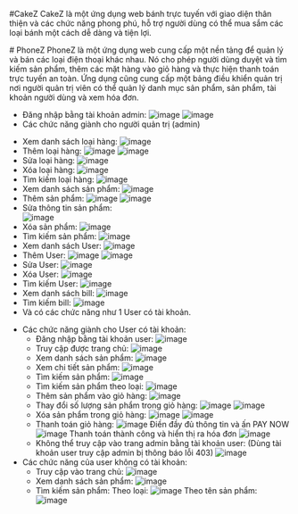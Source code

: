 #CakeZ 
CakeZ là một ứng dụng web bánh trực tuyến với giao diện thân thiện và các chức năng phong phú, hỗ trợ người dùng có thể mua sắm các loại bánh một cách dễ dàng và tiện lợi.

﻿# PhoneZ
PhoneZ là một ứng dụng web cung cấp một nền tảng để quản lý và bán các loại điện thoại khác nhau. Nó cho phép người dùng duyệt và tìm kiếm sản phẩm, thêm các mặt hàng vào giỏ hàng và thực hiện thanh toán trực tuyến an toàn. Ứng dụng cũng cung cấp một bảng điều khiển quản trị nơi người quản trị viên có thể quản lý danh mục sản phẩm, sản phẩm, tài khoản người dùng và xem hóa đơn.
-	Đăng nhập bằng tài khoản admin:
  ![image](https://github.com/TranNgocAnhThai2004110031/PhoneZ_SpringBoot_Web/assets/90894257/6941a18d-d4b4-49e3-97fa-351ba95fad37)
  ![image](https://github.com/TranNgocAnhThai2004110031/PhoneZ_SpringBoot_Web/assets/90894257/14c7823e-ae48-46ae-9571-70af50a40a68)
-	Các chức năng giành cho người quản trị (admin)
  + Xem danh sách loại hàng:
  ![image](https://github.com/TranNgocAnhThai2004110031/PhoneZ_SpringBoot_Web/assets/90894257/14f9d562-4ffa-408b-803c-6bbfe77ea7d0)
  + Thêm loại hàng:
  ![image](https://github.com/TranNgocAnhThai2004110031/PhoneZ_SpringBoot_Web/assets/90894257/2de803c7-c8a0-4483-af49-c91a4109e198)
  ![image](https://github.com/TranNgocAnhThai2004110031/PhoneZ_SpringBoot_Web/assets/90894257/83849347-e1e8-4210-a407-b44f536a5a17)
  + Sửa loại hàng:
  ![image](https://github.com/TranNgocAnhThai2004110031/PhoneZ_SpringBoot_Web/assets/90894257/5ead7167-e4fc-43bf-b7a3-24a5bb92cbb5)
  + Xóa loại hàng:
  ![image](https://github.com/TranNgocAnhThai2004110031/PhoneZ_SpringBoot_Web/assets/90894257/0eda5f22-24b0-4d42-ae12-fb45ed309011)
  + Tìm kiếm loại hàng:
  ![image](https://github.com/TranNgocAnhThai2004110031/PhoneZ_SpringBoot_Web/assets/90894257/3d6b39c1-4fb3-4413-a0be-83eb5ee6496b)
  + Xem danh sách sản phẩm:
  ![image](https://github.com/TranNgocAnhThai2004110031/PhoneZ_SpringBoot_Web/assets/90894257/7b59912f-becd-45ab-b1e2-4050cd61bac0)
  + Thêm sản phẩm:
  ![image](https://github.com/TranNgocAnhThai2004110031/PhoneZ_SpringBoot_Web/assets/90894257/6f4afe59-1640-4364-8d1c-7290a704c54f)
  ![image](https://github.com/TranNgocAnhThai2004110031/PhoneZ_SpringBoot_Web/assets/90894257/3449ba50-8729-40ae-b49b-c6f7e3932c2a)
  + Sửa thông tin sản phẩm:  
  ![image](https://github.com/TranNgocAnhThai2004110031/PhoneZ_SpringBoot_Web/assets/90894257/f54291b1-bb94-45e0-8006-6bab3f4d5454)
  + Xóa sản phẩm:
  ![image](https://github.com/TranNgocAnhThai2004110031/PhoneZ_SpringBoot_Web/assets/90894257/96189138-b781-4eca-afcb-f01e8d72c4d8)
  + Tìm kiếm sản phẩm:
  ![image](https://github.com/TranNgocAnhThai2004110031/PhoneZ_SpringBoot_Web/assets/90894257/e21ed0e3-c2d3-4270-9608-e6a43985d3a3)
  + Xem danh sách User:
  ![image](https://github.com/TranNgocAnhThai2004110031/PhoneZ_SpringBoot_Web/assets/90894257/971647c2-6850-4b8b-91fa-f1d787b020b0)
  + Thêm User:
  ![image](https://github.com/TranNgocAnhThai2004110031/PhoneZ_SpringBoot_Web/assets/90894257/f8a3fc81-8674-415b-a7a4-61fb3e7f6af0)
  ![image](https://github.com/TranNgocAnhThai2004110031/PhoneZ_SpringBoot_Web/assets/90894257/21cbeb30-c076-489e-9009-da541803196f)
  + Sửa User:
  ![image](https://github.com/TranNgocAnhThai2004110031/PhoneZ_SpringBoot_Web/assets/90894257/84ec4e92-81ec-42ff-9d6a-79b3d319a6a8)
  + Xóa User:
  ![image](https://github.com/TranNgocAnhThai2004110031/PhoneZ_SpringBoot_Web/assets/90894257/1df7a014-e237-41cc-8289-7fb51eb32f7e)
  + Tìm kiếm User:
  ![image](https://github.com/TranNgocAnhThai2004110031/PhoneZ_SpringBoot_Web/assets/90894257/52ac40a5-dc52-4bc1-8f76-a73e1a226bea)
  + Xem danh sách bill:
  ![image](https://github.com/TranNgocAnhThai2004110031/PhoneZ_SpringBoot_Web/assets/90894257/29cddb04-1297-41cb-886c-57b7e76cc0ca)
  + Tìm kiếm bill:
  ![image](https://github.com/TranNgocAnhThai2004110031/PhoneZ_SpringBoot_Web/assets/90894257/8336b884-bf93-4caf-97f0-a117b0a863a9)
  + Và có các chức năng như 1 User có tài khoản.
- Các chức năng giành cho User có tài khoản:
  + Đăng nhập bằng tài khoản user:
  ![image](https://github.com/TranNgocAnhThai2004110031/PhoneZ_SpringBoot_Web/assets/90894257/1897dbd8-d94d-4f90-8575-7f081d6af1d8)
  + Truy cập được trang chủ:
  ![image](https://github.com/TranNgocAnhThai2004110031/PhoneZ_SpringBoot_Web/assets/90894257/4b376904-1da8-47c2-adaa-162a67e0f10b)
  + Xem danh sách sản phẩm:
  ![image](https://github.com/TranNgocAnhThai2004110031/PhoneZ_SpringBoot_Web/assets/90894257/a4612506-19d0-4d5c-a5fe-31bfdc4fa4f8)
  + Xem chi tiết sản phẩm:
  ![image](https://github.com/TranNgocAnhThai2004110031/PhoneZ_SpringBoot_Web/assets/90894257/e3f46d9d-aba5-4b9d-beaf-cbb1df69e389)
  + Tìm kiếm sản phẩm:
  ![image](https://github.com/TranNgocAnhThai2004110031/PhoneZ_SpringBoot_Web/assets/90894257/f728e235-d6b0-4a4f-b385-f13d86a4cb28)
  + Tìm kiếm sản phẩm theo loại:
  ![image](https://github.com/TranNgocAnhThai2004110031/PhoneZ_SpringBoot_Web/assets/90894257/a479af60-ad76-4667-81fb-0ebe0f1014eb)
  + Thêm sản phẩm vào giỏ hàng:
  ![image](https://github.com/TranNgocAnhThai2004110031/PhoneZ_SpringBoot_Web/assets/90894257/74af5bd9-0706-4d37-9082-1156eaaa2e2d)
  + Thay đổi số lượng sản phẩm trong giỏ hàng:
  ![image](https://github.com/TranNgocAnhThai2004110031/PhoneZ_SpringBoot_Web/assets/90894257/f7cf04ab-1735-48bd-9392-38f0259149ff)
  ![image](https://github.com/TranNgocAnhThai2004110031/PhoneZ_SpringBoot_Web/assets/90894257/a13ae020-a203-4665-adb9-8981a342b40f)
  + Xóa sản phẩm trong giỏ hàng:
  ![image](https://github.com/TranNgocAnhThai2004110031/PhoneZ_SpringBoot_Web/assets/90894257/64e48e40-bed8-4574-8e11-eb10a92cbaa2)
  ![image](https://github.com/TranNgocAnhThai2004110031/PhoneZ_SpringBoot_Web/assets/90894257/bf381fc7-f028-4460-bb6e-4498c440a315)
  + Thanh toán giỏ hàng:
  ![image](https://github.com/TranNgocAnhThai2004110031/PhoneZ_SpringBoot_Web/assets/90894257/961c4999-e437-4c8a-a2f3-25efa1cdea98)
  Điền đầy đủ thông tin và ấn PAY NOW
  ![image](https://github.com/TranNgocAnhThai2004110031/PhoneZ_SpringBoot_Web/assets/90894257/67379754-7067-44b4-b066-62724e23aa38)
  Thanh toán thành công và hiển thị ra hóa đơn
  ![image](https://github.com/TranNgocAnhThai2004110031/PhoneZ_SpringBoot_Web/assets/90894257/dad059eb-a0c6-43ff-a076-ab831635875c)
  + Không thể truy cập vào trang admin bằng tài khoản user:
  (Dùng tài khoản user truy cập admin bị thông báo lỗi 403)
  ![image](https://github.com/TranNgocAnhThai2004110031/PhoneZ_SpringBoot_Web/assets/90894257/6d141435-898c-4eb5-9308-6fbe89232ebd)
- Các chức năng của user không có tài khoản:
  + Truy cập vào trang chủ:
  ![image](https://github.com/TranNgocAnhThai2004110031/PhoneZ_SpringBoot_Web/assets/90894257/90645e05-b0c5-4c3f-a4a4-1317510c638f)
  + Xem danh sách sản phẩm:
  ![image](https://github.com/TranNgocAnhThai2004110031/PhoneZ_SpringBoot_Web/assets/90894257/abb7c0c1-fd27-4e15-a4d3-b0174d0fd133)
  + Tìm kiếm sản phẩm:
	  Theo loại:
    ![image](https://github.com/TranNgocAnhThai2004110031/PhoneZ_SpringBoot_Web/assets/90894257/ef03483c-7d0d-4c11-bca6-d0b15f0751ed)
	  Theo tên sản phẩm:
    ![image](https://github.com/TranNgocAnhThai2004110031/PhoneZ_SpringBoot_Web/assets/90894257/4ae704ff-24b5-4604-a5ae-88211cd26773)


